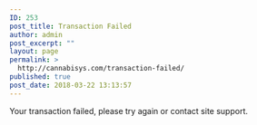 ```yaml
---
ID: 253
post_title: Transaction Failed
author: admin
post_excerpt: ""
layout: page
permalink: >
  http://cannabisys.com/transaction-failed/
published: true
post_date: 2018-03-22 13:13:57
---
```

Your transaction failed, please try again or contact site support.